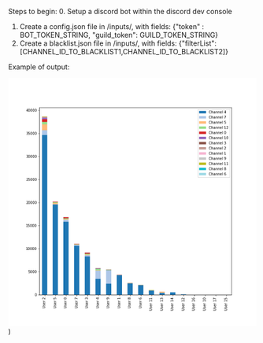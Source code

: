 Steps to begin: 
0. Setup a discord bot within the discord dev console
1. Create a config.json file in /inputs/, with fields:
   {"token" : BOT_TOKEN_STRING, "guild_token": GUILD_TOKEN_STRING}
2. Create a blacklist.json file in /inputs/, with fields:
   {"filterList": [CHANNEL_ID_TO_BLACKLIST1,CHANNEL_ID_TO_BLACKLIST2]}
   
Example of output:

![alt text](https://github.com/KenLHua/DiscordAnalytics/blob/master/saved_figure.png?raw=true))
